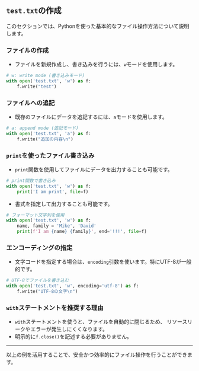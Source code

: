## `test.txt`の作成

このセクションでは、Pythonを使った基本的なファイル操作方法について説明します。

### ファイルの作成
- ファイルを新規作成し、書き込みを行うには、`w`モードを使用します。

```python
# w: write mode (書き込みモード)
with open('test.txt', 'w') as f:
    f.write("test")
```

### ファイルへの追記
- 既存のファイルにデータを追記するには、`a`モードを使用します。

```python
# a: append mode (追記モード)
with open('test.txt', 'a') as f:
    f.write("追加の内容\n")
```

### `print`を使ったファイル書き込み
- `print`関数を使用してファイルにデータを出力することも可能です。

```python
# print関数で書き込み
with open('test.txt', 'w') as f:
    print('I am print', file=f)
```

- 書式を指定して出力することも可能です。

```python
# フォーマット文字列を使用
with open('test.txt', 'w') as f:
    name, family = 'Mike', 'David'
    print(f'I am {name} {family}', end='!!!', file=f)
```

### エンコーディングの指定
- 文字コードを指定する場合は、`encoding`引数を使います。特にUTF-8が一般的です。

```python
# UTF-8でファイルを書き込む
with open('test.txt', 'w', encoding='utf-8') as f:
    f.write("UTF-8の文字\n")
```

### `with`ステートメントを推奨する理由
- `with`ステートメントを使うと、ファイルを自動的に閉じるため、
  リソースリークやエラーが発生しにくくなります。
- 明示的に`f.close()`を記述する必要がありません。

---

以上の例を活用することで、安全かつ効率的にファイル操作を行うことができます。

